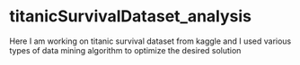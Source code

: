 # titanicSurvivalDataset_analysis
Here I am working on titanic survival dataset from kaggle and I used various types of data mining algorithm to optimize the desired solution
